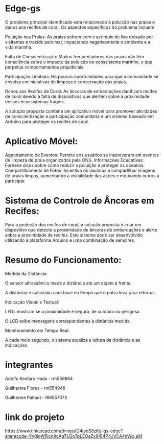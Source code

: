 # Edge-gs


O problema principal identificado está relacionado à poluição nas praias e danos aos recifes de coral. Os aspectos específicos do problema incluem:

Poluição nas Praias: As praias sofrem com o acúmulo de lixo deixado por visitantes e trazido pelo mar, impactando negativamente o ambiente e a vida marinha.

Falta de Conscientização: Muitos frequentadores das praias não têm consciência sobre o impacto da poluição no ecossistema marinho, o que perpetua comportamentos prejudiciais.

Participação Limitada: Há poucas oportunidades para que a comunidade se envolva em iniciativas de limpeza e conservação das praias.

Danos aos Recifes de Coral: As âncoras de embarcações danificam recifes de coral devido à falta de dispositivos que alertem sobre a proximidade desses ecossistemas frágeis.

A solução proposta combina um aplicativo móvel para promover atividades de conscientização e participação comunitária e um sistema baseado em Arduino para proteger os recifes de coral.

# Aplicativo Móvel:

Agendamento de Eventos: Permite aos usuários se inscreverem em eventos de limpeza de praia organizados pela ONG.
Informações Educativas: Fornece dicas sobre como reduzir a poluição e proteger os oceanos.
Compartilhamento de Fotos: Incentiva os usuários a compartilhar imagens de praias limpas, aumentando a visibilidade das ações e motivando outros a participar.

# Sistema de Controle de Âncoras em Recifes:

Para a proteção dos recifes de coral, a solução proposta é criar um dispositivo que detecte a proximidade de âncoras de embarcações e alerte sobre a proximidade de recifes. Este sistema pode ser desenvolvido utilizando a plataforma Arduino e uma combinação de sensores.

# Resumo do Funcionamento:
Medida da Distância:

O sensor ultrassônico mede a distância até um objeto à frente.

A distância é calculada com base no tempo que o pulso leva para retornar.

Indicação Visual e Textual:

LEDs mostram se a proximidade é segura, de cuidado ou perigosa.

O LCD exibe mensagens correspondentes à distância medida.

Monitoramento em Tempo Real:

A cada meio segundo, o sistema atualiza a leitura da distância e as indicações.

# integrantes

Adolfo Kentaro Hada - rm556884

Guilherme Flores - rm554948

Guilherme Palhari - RM557073

# link do projeto

https://www.tinkercad.com/things/iD4IyoS8zKg-gs-edge?sharecode=Yy0iqW5Icn9cAgTU3o7pLEOaZx9164P4JVCA4nWq_aM
